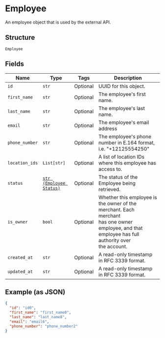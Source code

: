 
# Employee

An employee object that is used by the external API.

## Structure

`Employee`

## Fields

| Name | Type | Tags | Description |
|  --- | --- | --- | --- |
| `id` | `str` | Optional | UUID for this object. |
| `first_name` | `str` | Optional | The employee's first name. |
| `last_name` | `str` | Optional | The employee's last name. |
| `email` | `str` | Optional | The employee's email address |
| `phone_number` | `str` | Optional | The employee's phone number in E.164 format, i.e. "+12125554250" |
| `location_ids` | `List[str]` | Optional | A list of location IDs where this employee has access to. |
| `status` | [`str (Employee Status)`](../../doc/models/employee-status.md) | Optional | The status of the Employee being retrieved. |
| `is_owner` | `bool` | Optional | Whether this employee is the owner of the merchant. Each merchant<br>has one owner employee, and that employee has full authority over<br>the account. |
| `created_at` | `str` | Optional | A read-only timestamp in RFC 3339 format. |
| `updated_at` | `str` | Optional | A read-only timestamp in RFC 3339 format. |

## Example (as JSON)

```json
{
  "id": "id0",
  "first_name": "first_name0",
  "last_name": "last_name8",
  "email": "email6",
  "phone_number": "phone_number2"
}
```

